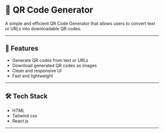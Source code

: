 # 📱 QR Code Generator

A simple and efficient QR Code Generator that allows users to convert text or URLs into downloadable QR codes.

---

## 🚀 Features

- Generate QR codes from text or URLs
- Download generated QR codes as images
- Clean and responsive UI
- Fast and lightweight

---

## 🛠️ Tech Stack

- HTML
- Tailwind css
- React js

---
